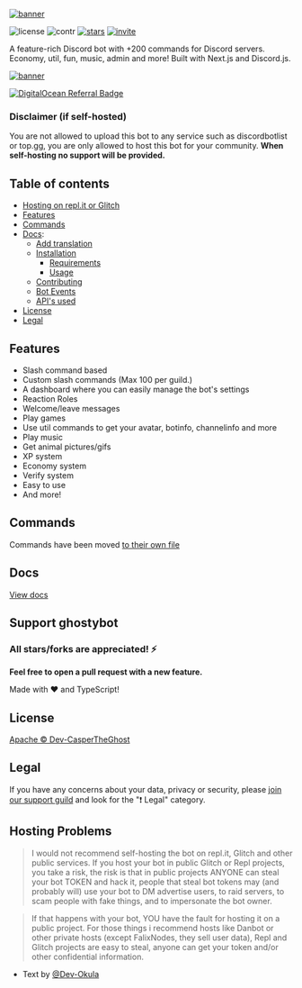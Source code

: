 [![banner](https://github.com/Dev-CasperTheGhost/ghostybot/blob/main/.github/Ghostybot-banner.png?raw=true)](https://ghostybot.caspertheghost.me/add)

![license](https://img.shields.io/github/license/dev-caspertheghost/ghostybot?color=gr)
![contr](https://img.shields.io/github/contributors/dev-caspertheghost/ghostybot)
[![stars](https://img.shields.io/github/stars/dev-caspertheghost/ghostybot?color=gr)](https://github.com/dev-caspertheghost/ghostybot)
[![invite](https://img.shields.io/badge/Invite-GhostyBot-blue)](https://discord.com/oauth2/authorize?client_id=632843197600759809&scope=bot+applications.commands&permissions=8)

A feature-rich Discord bot with +200 commands for Discord servers. Economy, util, fun, music, admin and more! Built with Next.js and Discord.js.

[![banner](https://invidget.switchblade.xyz/XxHrtkA)](https://discord.gg/XxHrtkA)

[![DigitalOcean Referral Badge](https://web-platforms.sfo2.digitaloceanspaces.com/WWW/Badge%203.svg)](https://www.digitalocean.com/?refcode=2b55d2e00a11&utm_campaign=Referral_Invite&utm_medium=Referral_Program&utm_source=badge)

### Disclaimer (if self-hosted)

You are not allowed to upload this bot to any service such as discordbotlist or top.gg, you are only allowed to host this bot for your community. **When self-hosting no support will be provided.**

## Table of contents

- [Hosting on repl.it or Glitch](#hosting-problems)
- [Features](#features)
- [Commands](docs/COMMANDS.md)
- [Docs](docs/README.md):
  - [Add translation](docs/TRANSLATE.md)
  - [Installation](docs/INSTALLATION.md)
    - [Requirements](docs/INSTALLATION.md#requirements)
    - [Usage](docs/INSTALLATION.md#usage)
  - [Contributing](docs/CONTRIBUTING.md)
  - [Bot Events](/docs/BOT_EVENTS.md)
  - [API's used](/docs/APIS_USED.md)
- [License](#license)
- [Legal](#legal)

## Features

- Slash command based
- Custom slash commands (Max 100 per guild.)
- A dashboard where you can easily manage the bot's settings
- Reaction Roles
- Welcome/leave messages
- Play games
- Use util commands to get your avatar, botinfo, channelinfo and more
- Play music
- Get animal pictures/gifs
- XP system
- Economy system
- Verify system
- Easy to use
- And more!

## Commands

Commands have been moved [to their own file](docs/COMMANDS.md)

## Docs

[View docs](/docs/README.md)

## Support ghostybot

### All stars/forks are appreciated! ⚡

**Feel free to open a pull request with a new feature.**

Made with ❤️ and TypeScript!

## License

[Apache © Dev-CasperTheGhost](./LICENSE)

## Legal

If you have any concerns about your data, privacy or security, please [join our support guild](https://discord.gg/XxHrtkA) and look for the "❗ Legal" category.

## Hosting Problems

> I would not recommend self-hosting the bot on repl.it, Glitch and other public services. If you host your bot in public Glitch or Repl projects, you take a risk, the risk is that in public projects ANYONE can steal your bot TOKEN and hack it, people that steal bot tokens may (and probably will) use your bot to DM advertise users, to raid servers, to scam people with fake things, and to impersonate the bot owner.

> If that happens with your bot, YOU have the fault for hosting it on a public project.
> For those things i recommend hosts like Danbot or other private hosts (except FalixNodes, they sell user data), Repl and Glitch projects are easy to steal, anyone can get your token and/or other confidential information.

- Text by [@Dev-Okula](https://github.com/Dev-Okula)

